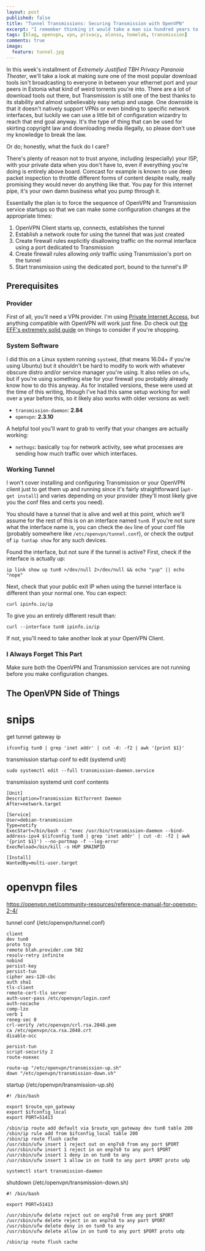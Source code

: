 ```yaml
---
layout: post
published: false
title: "Tunnel Transmissions: Securing Transmission with OpenVPN"
excerpt: "I remember thinking it would take a man six hundred years to tunnel through the internet to Sweden. Old openVPN did it in less than twenty."
tags: [blag, openvpn, vpn, privacy, alonso, homelab, transmission]
comments: true
image:
  feature: tunnel.jpg
---
```


In this week's installment of *Extremely Justified TBH Privacy Paranoia Theater*, we'll take a look at making sure one of the most popular download tools isn't broadcasting to everyone in between your ethernet port and your peers in Estonia what kind of weird torrents you're into. There are a lot of download tools out there, but Transmission is still one of the best thanks to its stability and almost unbelievably easy setup and usage. One downside is that it doesn't natively support VPNs or even binding to specific network interfaces, but luckily we can use a little bit of configuration wizardry to reach that end goal anyway. It's the type of thing that can be used for skirting copyright law and downloading media illegally, so please don't use my knowledge to break the law.

Or do; honestly, what the fuck do I care?

There's plenty of reason not to trust anyone, including (especially) your ISP, with your private data when you don't have to, even if everything you're doing is entirely above board. Comcast for example is known to use deep packet inspection to throttle different forms of content despite really, really promising they would never do anything like that. You pay for this internet pipe, it's your own damn business what you pump through it.

Essentially the plan is to force the sequence of OpenVPN and Transmission service startups so that we can make some configuration changes at the appropriate times:

1. OpenVPN Client starts up, connects, establishes the tunnel
2. Establish a network route for using the tunnel that was just created
3. Create firewall rules explicitly disallowing traffic on the normal interface using a port dedicated to Transmission
4. Create firewall rules allowing *only* traffic using Transmission's port on the tunnel
5. Start transmission using the dedicated port, bound to the tunnel's IP 

## Prerequisites

### Provider

First of all, you'll need a VPN provider. I'm using [Private Internet Access](https://www.privateinternetaccess.com/), but anything compatible with OpenVPN will work just fine. Do check out [the EFF's extremely solid guide](https://ssd.eff.org/en/module/choosing-vpn-thats-right-you) on things to consider if you're shopping.

### System Software

I did this on a Linux system running `systemd`, (that means 16.04+ if you're using Ubuntu) but it shouldn't be hard to modify to work with whatever obscure distro and/or service manager you're using. It also relies on `ufw`, but if you're using something else for your firewall you probably already know how to do this anyway. As for installed versions, these were used at the time of this writing, lthough I've had this same setup working for well over a year before this, so it likely also works with older versions as well:

- `transmission-daemon`: **2.84**
- `openvpn`: **2.3.10**

A helpful tool you'll want to grab to verify that your changes are actually working:

- `nethogs`: basically `top` for network activity, see what processes are sending how much traffic over which interfaces.

### Working Tunnel

I won't cover installing and configuring Transmission or your OpenVPN client just to get them up and running since it's fairly straightforward (`apt-get install`) and varies depending on your provider (they'll most likely give you the conf files and certs you need). 

You should have a tunnel that is alive and well at this point, which we'll assume for the rest of this is on an interface named `tun0`. If you're not sure what the interface name is, you can check the `dev` line of your conf file (probably somewhere like `/etc/openvpn/tunnel.conf`), or check the output of `ip tuntap show` for any such devices.

Found the interface, but not sure if the tunnel is active? First, check if the interface is actually up:

    ip link show up tun0 >/dev/null 2>/dev/null && echo "yup" || echo "nope"

Next, check that your public exit IP when using the tunnel interface is different than your normal one. You can expect:

    curl ipinfo.io/ip

To give you an entirely different result than:

    curl --interface tun0 ipinfo.io/ip

If not, you'll need to take another look at your OpenVPN Client.

### I Always Forget This Part

Make sure both the OpenVPN and Transmission services are not running before you make configuration changes.

## The OpenVPN Side of Things





# snips


get tunnel gateway ip

    ifconfig tun0 | grep 'inet addr' | cut -d: -f2 | awk '{print $1}'



transmission startup conf to edit (systemd unit)

    sudo systemctl edit --full transmission-daemon.service

transmission systemd unit conf contents
    
    [Unit]
    Description=Transmission BitTorrent Daemon
    After=network.target

    [Service]
    User=debian-transmission
    Type=notify
    ExecStart=/bin/bash -c "exec /usr/bin/transmission-daemon --bind-address-ipv4 $(ifconfig tun0 | grep 'inet addr' | cut -d: -f2 | awk '{print $1}') --no-portmap -f --log-error
    ExecReload=/bin/kill -s HUP $MAINPID

    [Install]
    WantedBy=multi-user.target


# openvpn files

https://openvpn.net/community-resources/reference-manual-for-openvpn-2-4/

tunnel conf (/etc/openvpn/tunnel.conf)

    client
    dev tun0
    proto tcp
    remote blah.provider.com 502
    resolv-retry infinite
    nobind
    persist-key
    persist-tun
    cipher aes-128-cbc
    auth sha1
    tls-client
    remote-cert-tls server
    auth-user-pass /etc/openvpn/login.conf
    auth-nocache
    comp-lzo
    verb 1
    reneg-sec 0
    crl-verify /etc/openvpn/crl.rsa.2048.pem
    ca /etc/openvpn/ca.rsa.2048.crt
    disable-occ

    persist-tun
    script-security 2
    route-noexec

    route-up "/etc/openvpn/transmission-up.sh"
    down "/etc/openvpn/transmission-down.sh"

startup (/etc/openvpn/transmission-up.sh)

    #! /bin/bash

    export $route_vpn_gateway
    export $ifconfig_local
    export PORT=51413

    /sbin/ip route add default via $route_vpn_gateway dev tun0 table 200
    /sbin/ip rule add from $ifconfig_local table 200
    /sbin/ip route flush cache
    /usr/sbin/ufw insert 1 reject out on enp7s0 from any port $PORT
    /usr/sbin/ufw insert 1 reject in on enp7s0 to any port $PORT
    /usr/sbin/ufw insert 1 deny in on tun0 to any
    /usr/sbin/ufw insert 1 allow in on tun0 to any port $PORT proto udp

    systemctl start transmission-daemon


shutdown (/etc/openvpn/transmission-down.sh)

    #! /bin/bash

    export PORT=51413

    /usr/sbin/ufw delete reject out on enp7s0 from any port $PORT
    /usr/sbin/ufw delete reject in on enp7s0 to any port $PORT
    /usr/sbin/ufw delete deny in on tun0 to any
    /usr/sbin/ufw delete allow in on tun0 to any port $PORT proto udp

    /sbin/ip route flush cache